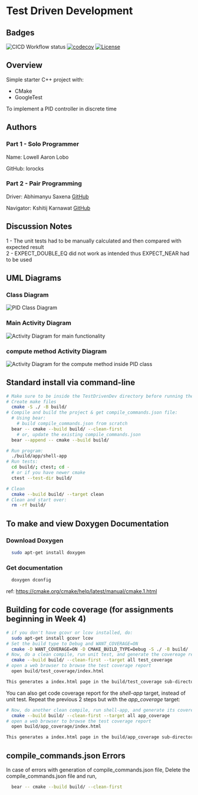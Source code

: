 # Test Driven Development

## Badges

![CICD Workflow status](https://github.com/lorocks/TestDrivenDev/actions/workflows/run-unit-test-and-upload-codecov.yml/badge.svg) [![codecov](https://codecov.io/gh/lorocks/TestDrivenDev/branch/main/graph/badge.svg)](https://codecov.io/gh/lorocks/TestDrivenDev) [![License](https://img.shields.io/badge/license-MIT-blue.svg)](LICENSE)

## Overview

Simple starter C++ project with:

- CMake
- GoogleTest

To implement a PID controller in discrete time

## Authors

### Part 1 - Solo Programmer

Name: Lowell Aaron Lobo

GitHub: lorocks

### Part 2 - Pair Programming

Driver: Abhimanyu Saxena [GitHub](github.com/abhimanyu-saxena)

Navigator: Kshitij Karnawat [GitHub](github.com/KshitijKarnawat)

## Discussion Notes

1 - The unit tests had to be manually calculated and then compared with expected result
<br/>
2 - EXPECT_DOUBLE_EQ did not work as intended thus EXPECT_NEAR had to be used

## UML Diagrams

### Class Diagram

![PID Class Diagram](https://github.com/lorocks/TestDrivenDev/blob/main/images/class%20diagram.PNG)

### Main Activity Diagram

![Activity Diagram for main functionality](https://github.com/lorocks/TestDrivenDev/blob/main/images/Main%20activity%20diagram.PNG)

### compute method Activity Diagram

![Activity Diagram for the compute method inside PID class](https://github.com/lorocks/TestDrivenDev/blob/main/images/compute%20method%20activity%20diagram.PNG)

## Standard install via command-line

```bash
# Make sure to be inside the TestDrivenDev directory before running the commands below
# Create make files
  cmake -S ./ -B build/
# Compile and build the project & get compile_commands.json file:
  # Using bear:
    # build compile_commands.json from scratch
  bear -- cmake --build build/ --clean-first
    # or, update the existing compile_commands.json
  bear --append -- cmake --build build/

# Run program:
  ./build/app/shell-app
# Run tests:
  cd build/; ctest; cd -
  # or if you have newer cmake
  ctest --test-dir build/

# Clean
  cmake --build build/ --target clean
# Clean and start over:
  rm -rf build/
```

## To make and view Doxygen Documentation

### Download Doxygen

```bash
  sudo apt-get install doxygen
```

### Get documentation

```bash
  doxygen dconfig
```

ref: <https://cmake.org/cmake/help/latest/manual/cmake.1.html>

## Building for code coverage (for assignments beginning in Week 4)

```bash
# if you don't have gcovr or lcov installed, do:
  sudo apt-get install gcovr lcov
# Set the build type to Debug and WANT_COVERAGE=ON
  cmake -D WANT_COVERAGE=ON -D CMAKE_BUILD_TYPE=Debug -S ./ -B build/
# Now, do a clean compile, run unit test, and generate the covereage report
  cmake --build build/ --clean-first --target all test_coverage
# open a web browser to browse the test coverage report
  open build/test_coverage/index.html

This generates a index.html page in the build/test_coverage sub-directory that can be viewed locally in a web browser.
```

You can also get code coverage report for the *shell-app* target, instead of unit test. Repeat the previous 2 steps but with the *app_coverage* target:

``` bash
# Now, do another clean compile, run shell-app, and generate its covereage report
  cmake --build build/ --clean-first --target all app_coverage
# open a web browser to browse the test coverage report
  open build/app_coverage/index.html 

This generates a index.html page in the build/app_coverage sub-directory that can be viewed locally in a web browser.
```

## compile_commands.json Errors

In case of errors with generation of compile_commands.json file,
Delete the compile_commands.json file and run,

```bash
  bear -- cmake --build build/ --clean-first
```
